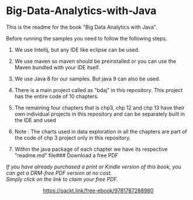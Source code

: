 # Big-Data-Analytics-with-Java

This is the readme for the book "Big Data Analytics with Java".

Before running the samples you need to follow the following steps.

1. We use Intellij, but any IDE like eclipse can be used.

2. We use maven so maven should be preinstalled or you can use the Maven bundled with your IDE itself.

3. We use Java 8 for our samples. But java 9 can also be used.

4. There is a main project called as "bdaj" in this repository. This project has the entire code of 10 chapters.

5. The remaining four chapters that is chp3, chp 12 and chp 13 have their own individual projects in this repository and can be separately built in the IDE and used

6. Note : The charts used in data exploration in all the chapters are part of the code of chp 3 project only in this repository.

7. Within the java package of each chapter we have its respective "readme.md" file### Download a free PDF

 <i>If you have already purchased a print or Kindle version of this book, you can get a DRM-free PDF version at no cost.<br>Simply click on the link to claim your free PDF.</i>
<p align="center"> <a href="https://packt.link/free-ebook/9781787288980">https://packt.link/free-ebook/9781787288980 </a> </p>